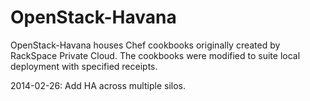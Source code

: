 OpenStack-Havana
================

OpenStack-Havana houses Chef cookbooks originally created by RackSpace Private Cloud. The cookbooks were modified to suite 
local deployment with specified receipts.  

2014-02-26: Add HA across multiple silos.
